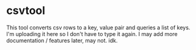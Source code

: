 # csvtool
This tool converts csv rows to a key, value pair and queries a list of keys. I'm uploading it here so I don't have to type it again.
I may add more documentation / features later, may not. idk.
